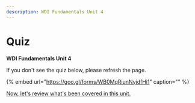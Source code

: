 ```yaml
---
description: WDI Fundamentals Unit 4
---
```


# Quiz

**WDI Fundamentals Unit 4**

If you don't see the quiz below, please refresh the page.

{% embed url="https://goo.gl/forms/WB0MqRiunNyjdfHi1" caption="" %}

[Now, let's review what's been covered in this unit.](intro-to-css-cheatsheet.md)

